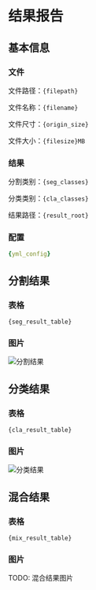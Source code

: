 # 结果报告

## 基本信息

### 文件

文件路径：`{filepath}`

文件名称：`{filename}`

文件尺寸：`{origin_size}`

文件大小：`{filesize}MB`

### 结果

分割类别：`{seg_classes}`

分类类别：`{cla_classes}`

结果路径：`{result_root}`

### 配置

```yml
{yml_config}
```

## 分割结果

### 表格

```
{seg_result_table}
```

### 图片

![分割结果](./analyzed_results/seg_image_result.png)

## 分类结果

### 表格

```
{cla_result_table}
```

### 图片

![分类结果](./analyzed_results/cla_image_result.png)

## 混合结果

### 表格

```
{mix_result_table}
```

### 图片

TODO: 混合结果图片
